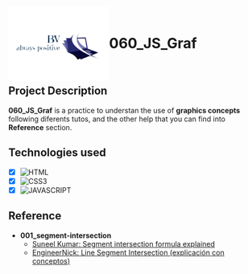 <div>
	<div>
		<img src=https://raw.githubusercontent.com/Byron2016/00_forImages/main/images/Logo_01_00.png align=left alt=MyLogo width=200>
	</div>
	&nbsp;
	<div>
		<h1>060_JS_Graf</h1>
	</div>
</div>

&nbsp;

## Project Description

**060_JS_Graf** is a practice to understan the use of **graphics concepts**  following diferents tutos, and the other help that you can find into **Reference** section.
&nbsp;

## Technologies used

- [x] ![HTML](https://img.shields.io/static/v1?label=&message=HTML&color=red&logo=html&logoColor=white&style=for-the-badge)
- [x] ![CSS3](https://img.shields.io/badge/css3-%231572B6.svg?style=for-the-badge&logo=css3&logoColor=white)
- [x] ![JAVASCRIPT](https://img.shields.io/static/v1?label=&message=javascript&color=yellow&logo=javascript3&logoColor=white&style=for-the-badge)

## Reference
- **001_segment-intersection**
  - [Suneel Kumar: Segment intersection formula explained](https://www.youtube.com/watch?v=fHOLQJo0FjQ) 
  - [EngineerNick: Line Segment Intersection (explicación con conceptos)](https://www.youtube.com/watch?v=5FkOO1Wwb8w)




